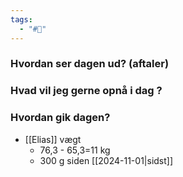 ```yaml
---
tags:
  - "#📅"
---
```

### Hvordan ser dagen ud? (aftaler)


### Hvad vil jeg gerne opnå i dag ?


### Hvordan gik dagen?
- [[Elias]] vægt
	- 76,3 - 65,3=11 kg
	- 300 g siden [[2024-11-01|sidst]]